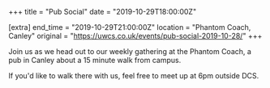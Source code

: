 +++
title = "Pub Social"
date = "2019-10-29T18:00:00Z"

[extra]
end_time = "2019-10-29T21:00:00Z"
location = "Phantom Coach, Canley"
original = "https://uwcs.co.uk/events/pub-social-2019-10-28/"
+++

Join us as we head out to our weekly gathering at the Phantom Coach, a pub in Canley about a 15 minute walk from campus.

If you'd like to walk there with us, feel free to meet up at 6pm outside DCS.

